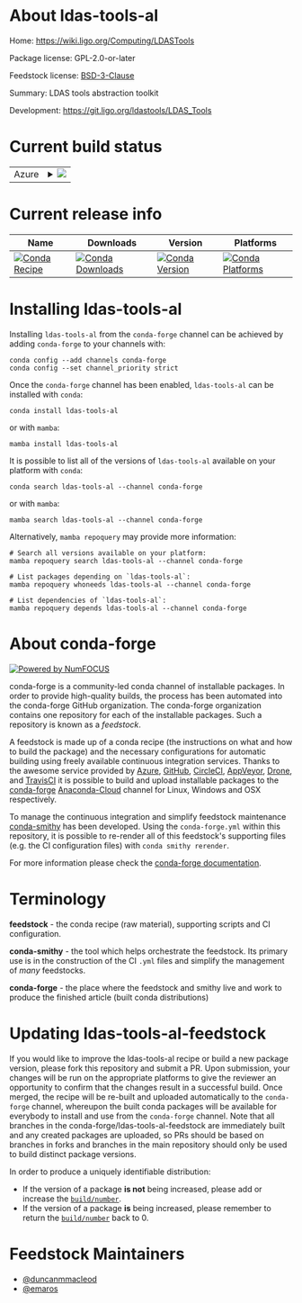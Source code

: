 About ldas-tools-al
===================

Home: https://wiki.ligo.org/Computing/LDASTools

Package license: GPL-2.0-or-later

Feedstock license: [BSD-3-Clause](https://github.com/conda-forge/ldas-tools-al-feedstock/blob/main/LICENSE.txt)

Summary: LDAS tools abstraction toolkit

Development: https://git.ligo.org/ldastools/LDAS_Tools

Current build status
====================


<table>
    
  <tr>
    <td>Azure</td>
    <td>
      <details>
        <summary>
          <a href="https://dev.azure.com/conda-forge/feedstock-builds/_build/latest?definitionId=4917&branchName=main">
            <img src="https://dev.azure.com/conda-forge/feedstock-builds/_apis/build/status/ldas-tools-al-feedstock?branchName=main">
          </a>
        </summary>
        <table>
          <thead><tr><th>Variant</th><th>Status</th></tr></thead>
          <tbody><tr>
              <td>linux_64</td>
              <td>
                <a href="https://dev.azure.com/conda-forge/feedstock-builds/_build/latest?definitionId=4917&branchName=main">
                  <img src="https://dev.azure.com/conda-forge/feedstock-builds/_apis/build/status/ldas-tools-al-feedstock?branchName=main&jobName=linux&configuration=linux_64_" alt="variant">
                </a>
              </td>
            </tr><tr>
              <td>linux_aarch64</td>
              <td>
                <a href="https://dev.azure.com/conda-forge/feedstock-builds/_build/latest?definitionId=4917&branchName=main">
                  <img src="https://dev.azure.com/conda-forge/feedstock-builds/_apis/build/status/ldas-tools-al-feedstock?branchName=main&jobName=linux&configuration=linux_aarch64_" alt="variant">
                </a>
              </td>
            </tr><tr>
              <td>linux_ppc64le</td>
              <td>
                <a href="https://dev.azure.com/conda-forge/feedstock-builds/_build/latest?definitionId=4917&branchName=main">
                  <img src="https://dev.azure.com/conda-forge/feedstock-builds/_apis/build/status/ldas-tools-al-feedstock?branchName=main&jobName=linux&configuration=linux_ppc64le_" alt="variant">
                </a>
              </td>
            </tr><tr>
              <td>osx_64</td>
              <td>
                <a href="https://dev.azure.com/conda-forge/feedstock-builds/_build/latest?definitionId=4917&branchName=main">
                  <img src="https://dev.azure.com/conda-forge/feedstock-builds/_apis/build/status/ldas-tools-al-feedstock?branchName=main&jobName=osx&configuration=osx_64_" alt="variant">
                </a>
              </td>
            </tr><tr>
              <td>osx_arm64</td>
              <td>
                <a href="https://dev.azure.com/conda-forge/feedstock-builds/_build/latest?definitionId=4917&branchName=main">
                  <img src="https://dev.azure.com/conda-forge/feedstock-builds/_apis/build/status/ldas-tools-al-feedstock?branchName=main&jobName=osx&configuration=osx_arm64_" alt="variant">
                </a>
              </td>
            </tr>
          </tbody>
        </table>
      </details>
    </td>
  </tr>
</table>

Current release info
====================

| Name | Downloads | Version | Platforms |
| --- | --- | --- | --- |
| [![Conda Recipe](https://img.shields.io/badge/recipe-ldas--tools--al-green.svg)](https://anaconda.org/conda-forge/ldas-tools-al) | [![Conda Downloads](https://img.shields.io/conda/dn/conda-forge/ldas-tools-al.svg)](https://anaconda.org/conda-forge/ldas-tools-al) | [![Conda Version](https://img.shields.io/conda/vn/conda-forge/ldas-tools-al.svg)](https://anaconda.org/conda-forge/ldas-tools-al) | [![Conda Platforms](https://img.shields.io/conda/pn/conda-forge/ldas-tools-al.svg)](https://anaconda.org/conda-forge/ldas-tools-al) |

Installing ldas-tools-al
========================

Installing `ldas-tools-al` from the `conda-forge` channel can be achieved by adding `conda-forge` to your channels with:

```
conda config --add channels conda-forge
conda config --set channel_priority strict
```

Once the `conda-forge` channel has been enabled, `ldas-tools-al` can be installed with `conda`:

```
conda install ldas-tools-al
```

or with `mamba`:

```
mamba install ldas-tools-al
```

It is possible to list all of the versions of `ldas-tools-al` available on your platform with `conda`:

```
conda search ldas-tools-al --channel conda-forge
```

or with `mamba`:

```
mamba search ldas-tools-al --channel conda-forge
```

Alternatively, `mamba repoquery` may provide more information:

```
# Search all versions available on your platform:
mamba repoquery search ldas-tools-al --channel conda-forge

# List packages depending on `ldas-tools-al`:
mamba repoquery whoneeds ldas-tools-al --channel conda-forge

# List dependencies of `ldas-tools-al`:
mamba repoquery depends ldas-tools-al --channel conda-forge
```


About conda-forge
=================

[![Powered by
NumFOCUS](https://img.shields.io/badge/powered%20by-NumFOCUS-orange.svg?style=flat&colorA=E1523D&colorB=007D8A)](https://numfocus.org)

conda-forge is a community-led conda channel of installable packages.
In order to provide high-quality builds, the process has been automated into the
conda-forge GitHub organization. The conda-forge organization contains one repository
for each of the installable packages. Such a repository is known as a *feedstock*.

A feedstock is made up of a conda recipe (the instructions on what and how to build
the package) and the necessary configurations for automatic building using freely
available continuous integration services. Thanks to the awesome service provided by
[Azure](https://azure.microsoft.com/en-us/services/devops/), [GitHub](https://github.com/),
[CircleCI](https://circleci.com/), [AppVeyor](https://www.appveyor.com/),
[Drone](https://cloud.drone.io/welcome), and [TravisCI](https://travis-ci.com/)
it is possible to build and upload installable packages to the
[conda-forge](https://anaconda.org/conda-forge) [Anaconda-Cloud](https://anaconda.org/)
channel for Linux, Windows and OSX respectively.

To manage the continuous integration and simplify feedstock maintenance
[conda-smithy](https://github.com/conda-forge/conda-smithy) has been developed.
Using the ``conda-forge.yml`` within this repository, it is possible to re-render all of
this feedstock's supporting files (e.g. the CI configuration files) with ``conda smithy rerender``.

For more information please check the [conda-forge documentation](https://conda-forge.org/docs/).

Terminology
===========

**feedstock** - the conda recipe (raw material), supporting scripts and CI configuration.

**conda-smithy** - the tool which helps orchestrate the feedstock.
                   Its primary use is in the construction of the CI ``.yml`` files
                   and simplify the management of *many* feedstocks.

**conda-forge** - the place where the feedstock and smithy live and work to
                  produce the finished article (built conda distributions)


Updating ldas-tools-al-feedstock
================================

If you would like to improve the ldas-tools-al recipe or build a new
package version, please fork this repository and submit a PR. Upon submission,
your changes will be run on the appropriate platforms to give the reviewer an
opportunity to confirm that the changes result in a successful build. Once
merged, the recipe will be re-built and uploaded automatically to the
`conda-forge` channel, whereupon the built conda packages will be available for
everybody to install and use from the `conda-forge` channel.
Note that all branches in the conda-forge/ldas-tools-al-feedstock are
immediately built and any created packages are uploaded, so PRs should be based
on branches in forks and branches in the main repository should only be used to
build distinct package versions.

In order to produce a uniquely identifiable distribution:
 * If the version of a package **is not** being increased, please add or increase
   the [``build/number``](https://docs.conda.io/projects/conda-build/en/latest/resources/define-metadata.html#build-number-and-string).
 * If the version of a package **is** being increased, please remember to return
   the [``build/number``](https://docs.conda.io/projects/conda-build/en/latest/resources/define-metadata.html#build-number-and-string)
   back to 0.

Feedstock Maintainers
=====================

* [@duncanmmacleod](https://github.com/duncanmmacleod/)
* [@emaros](https://github.com/emaros/)

